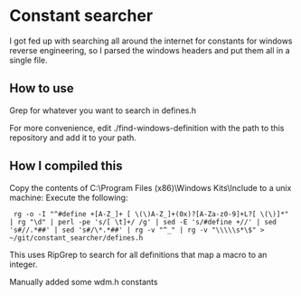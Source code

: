 # Constant searcher

I got fed up with searching all around the internet for constants for windows reverse engineering, so I parsed the windows headers and put them all in a single file.

## How to use

Grep for whatever you want to search in defines.h

For more convenience, edit ./find-windows-definition with the path to this repository and add it to your path.

## How I compiled this

Copy the contents of C:\Program Files (x86)\Windows Kits\Include to a unix machine:
Execute the following:

     rg -o -I "^#define +[A-Z_]+ [ \(\)A-Z_]+(0x)?[A-Za-z0-9]+L?[ \(\)]*" | rg "\d" | perl -pe 's/[ \t]+/ /g' | sed -E 's/#define +//' | sed 's#//.*##' | sed 's#/\*.*##' | rg -v "^_" | rg -v "\\\\\s*\$" > ~/git/constant_searcher/defines.h

This uses RipGrep to search for all definitions that map a macro to an integer.

Manually added some wdm.h constants
